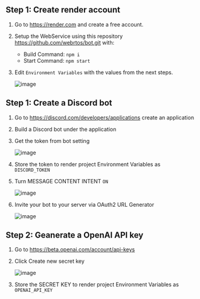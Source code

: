 ## Step 1: Create render account

1. Go to https://render.com and create a free account.
2. Setup the WebService using this repository https://github.com/webrtos/bot.git with:

    - Build Command: `npm i`
    - Start Command: `npm start`

3. Edit `Environment Variables` with the values from the next steps.

    ![image](https://user-images.githubusercontent.com/80090970/215332430-79a4264c-be07-4f0e-a2ea-5b05debee9d2.png)

## Step 1: Create a Discord bot

1. Go to https://discord.com/developers/applications create an application
2. Build a Discord bot under the application
3. Get the token from bot setting

   ![image](https://user-images.githubusercontent.com/89479282/205949161-4b508c6d-19a7-49b6-b8ed-7525ddbef430.png)

4. Store the token to render project Environment Variables as `DISCORD_TOKEN`
   
5. Turn MESSAGE CONTENT INTENT `ON`

   ![image](https://user-images.githubusercontent.com/89479282/205949323-4354bd7d-9bb9-4f4b-a87e-deb9933a89b5.png)
   
6. Invite your bot to your server via OAuth2 URL Generator

   ![image](https://user-images.githubusercontent.com/89479282/205949600-0c7ddb40-7e82-47a0-b59a-b089f929d177.png)

## Step 2: Geanerate a OpenAI API key

1. Go to https://beta.openai.com/account/api-keys

2. Click Create new secret key

   ![image](https://user-images.githubusercontent.com/89479282/207970699-2e0cb671-8636-4e27-b1f3-b75d6db9b57e.PNG)

2. Store the SECRET KEY to render project Environment Variables as `OPENAI_API_KEY`
